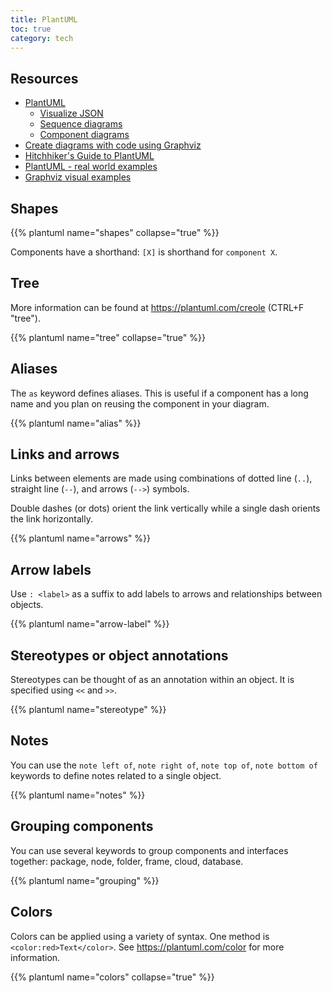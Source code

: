 ```yaml
---
title: PlantUML
toc: true
category: tech
---
```


## Resources

- [PlantUML](https://plantuml.com/)
    - [Visualize JSON](https://plantuml.com/json)
    - [Sequence diagrams](https://plantuml.com/sequence-diagram)
    - [Component diagrams](https://plantuml.com/component-diagram)
- [Create diagrams with code using Graphviz](https://ncona.com/2020/06/create-diagrams-with-code-using-graphviz/)
- [Hitchhiker's Guide to PlantUML](https://crashedmind.github.io/PlantUMLHitchhikersGuide/)
- [PlantUML - real world examples](https://real-world-plantuml.com/)
- [Graphviz visual examples](https://renenyffenegger.ch/notes/tools/Graphviz/examples/index)

## Shapes

{{% plantuml name="shapes" collapse="true" %}}

Components have a shorthand: `[X]` is shorthand for `component X`.

## Tree

More information can be found at https://plantuml.com/creole (CTRL+F "tree").

{{% plantuml name="tree" collapse="true" %}}


## Aliases

The `as` keyword defines aliases. This is useful if a component has a
long name and you plan on reusing the component in your diagram.

{{% plantuml name="alias" %}}

## Links and arrows

Links between elements are made using combinations of dotted line (`..`),
straight line (`--`), and arrows (`-->`) symbols. 

Double dashes (or dots) orient the link vertically while a single dash orients the link horizontally.

{{% plantuml name="arrows" %}}

## Arrow labels

Use `: <label>` as a suffix to add labels to arrows and relationships between objects.

{{% plantuml name="arrow-label" %}}

## Stereotypes or object annotations

Stereotypes can be thought of as an annotation within an object. It is
specified using `<<` and `>>`.

{{% plantuml name="stereotype" %}}

## Notes

You can use the `note left of`, `note right of`, `note top of`, `note bottom
of` keywords to define notes related to a single object.

{{% plantuml name="notes" %}}

## Grouping components

You can use several keywords to group components and interfaces together: package, node, folder, frame, cloud, database.

{{% plantuml name="grouping" %}}

## Colors

Colors can be applied using a variety of syntax. One method is
`<color:red>Text</color>`. See https://plantuml.com/color for more information.

{{% plantuml name="colors" collapse="true" %}}
